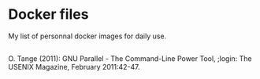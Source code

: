 # Docker files

My list of personnal docker images for daily use.

##

O. Tange (2011): GNU Parallel - The Command-Line Power Tool,
;login: The USENIX Magazine, February 2011:42-47.
